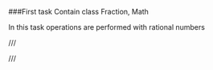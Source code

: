 ###First task
Сontain class Fraction, Math

In this task operations are performed with rational numbers

///





///

